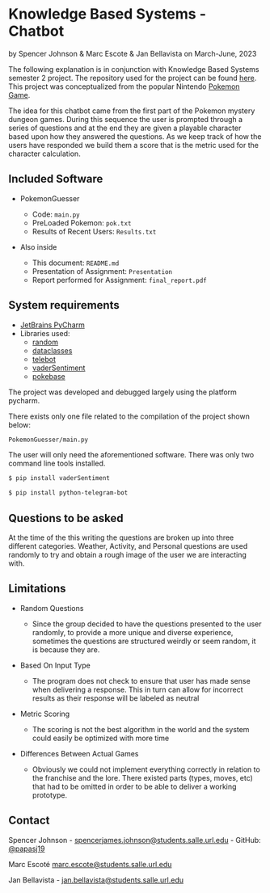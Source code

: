 # Knowledge Based Systems - Chatbot

by Spencer Johnson & Marc Escote & Jan Bellavista
on March-June, 2023

The following explanation is in conjunction with Knowledge Based Systems semester 2 project. The repository used for the project can be found [here](https://github.com/papasj19/ChatBot). This project was conceptualized from the popular Nintendo [Pokemon Game](https://mysterydungeon.pokemon.com/en-us/).

The idea for this chatbot came from the first part of the Pokemon mystery dungeon games. During this sequence the user is prompted through a series of questions and at the end they are given a playable character based upon how they answered the questions. As we keep track of how the users have responded we build them a score that is the metric used for the character calculation. 


## Included Software
     
* PokemonGuesser
    * Code: `main.py`
    * PreLoaded Pokemon: `pok.txt`
    * Results of Recent Users: `Results.txt`
     
* Also inside 
    * This document: `README.md`
    * Presentation of Assignment: `Presentation`
    * Report performed for Assignment: `final_report.pdf`

## System requirements

* [JetBrains PyCharm](https://www.jetbrains.com/pycharm/) 
* Libraries used:
    * [random](https://docs.python.org/3/library/random.html) 
    * [dataclasses](https://docs.python.org/3/library/dataclasses.html) 
    * [telebot](https://pypi.org/project/pyTelegramBotAPI/)
    * [vaderSentiment](https://pypi.org/project/vaderSentiment/)
    * [pokebase](https://pokeapi.co)
       
    
The project was developed and debugged largely using the platform pycharm.

There exists only one file related to the compilation of the project shown below:
```bash
PokemonGuesser/main.py
``` 
The user will only need the aforementioned software. There was only two command line tools installed. 

```bash
$ pip install vaderSentiment
```
```bash
$ pip install python-telegram-bot
```

## Questions to be asked

At the time of the this writing the questions are broken up into three different categories. Weather, Activity, and Personal questions are used randomly to try and obtain a rough image of the user we are interacting with.

## Limitations

* Random Questions 
    * Since the group decided to have the questions presented to the user randomly, to provide a more unique and diverse experience, sometimes the questions are structured weirdly or seem random, it is because they are.
     
* Based On Input Type
    * The program does not check to ensure that user has made sense when delivering a response. This in turn can allow for incorrect results as their response will be labeled as neutral

* Metric Scoring 
    *  The scoring is not the best algorithm in the world and the system could easily be optimized with more time 
     
* Differences Between Actual Games
    * Obviously we could not implement everything correctly in relation to the franchise and the lore. There existed parts (types, moves, etc) that had to be omitted in order to be able to deliver a working prototype.
    

## Contact

Spencer Johnson - spencerjames.johnson@students.salle.url.edu - GitHub:  [@papasj19](https://github.com/papasj19)

Marc Escoté marc.escote@students.salle.url.edu

Jan Bellavista - jan.bellavista@students.salle.url.edu

